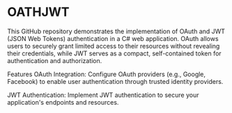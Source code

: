 # OATHJWT

This GitHub repository demonstrates the implementation of OAuth and JWT (JSON Web Tokens) authentication in a C# web application. OAuth allows users to securely grant limited access to their resources without revealing their credentials, while JWT serves as a compact, self-contained token for authentication and authorization.

Features
OAuth Integration: Configure OAuth providers (e.g., Google, Facebook) to enable user authentication through trusted identity providers.

JWT Authentication: Implement JWT authentication to secure your application's endpoints and resources.

